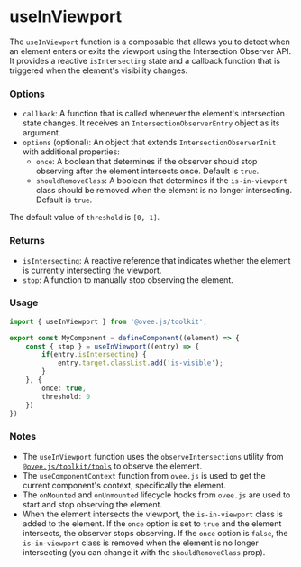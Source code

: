 # useInViewport

The `useInViewport` function is a composable that allows you to detect when an element enters or exits the viewport using the Intersection Observer API. It provides a reactive `isIntersecting` state and a callback function that is triggered when the element's visibility changes.

### Options

- `callback`: A function that is called whenever the element's intersection state changes. It receives an `IntersectionObserverEntry` object as its argument.
- `options` (optional): An object that extends `IntersectionObserverInit` with additional properties: 
  - `once`: A boolean that determines if the observer should stop observing after the element intersects once. Default is `true`.
  - `shouldRemoveClass`: A boolean that determines if the `is-in-viewport` class should be removed when the element is no longer intersecting. Default is `true`.

The default value of `threshold` is `[0, 1]`.

### Returns

- `isIntersecting`: A reactive reference that indicates whether the element is currently intersecting the viewport.
- `stop`: A function to manually stop observing the element.

### Usage

```ts
import { useInViewport } from '@ovee.js/toolkit';

export const MyComponent = defineComponent((element) => {
    const { stop } = useInViewport((entry) => {
		if(entry.isIntersecting) {
			entry.target.classList.add('is-visible');
		}
	}, {
		once: true,
		threshold: 0
	})
})
```

### Notes

- The `useInViewport` function uses the `observeIntersections` utility from [`@ovee.js/toolkit/tools`](/packages/core/tools/observeIntersections/README.md) to observe the element.
- The `useComponentContext` function from `ovee.js` is used to get the current component's context, specifically the element.
- The `onMounted` and `onUnmounted` lifecycle hooks from `ovee.js` are used to start and stop observing the element.
- When the element intersects the viewport, the `is-in-viewport` class is added to the element. If the `once` option is set to `true` and the element intersects, the observer stops observing. If the `once` option is `false`, the `is-in-viewport` class is removed when the element is no longer intersecting (you can change it with the `shouldRemoveClass` prop).